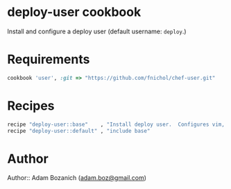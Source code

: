 # deploy-user cookbook

Install and configure a deploy user (default username: `deploy`.)

# Requirements

```ruby
cookbook 'user', :git => "https://github.com/fnichol/chef-user.git"
```

# Recipes

```ruby
recipe "deploy-user::base"    , "Install deploy user.  Configures vim, gem globall.  Adds ssh keys"
recipe "deploy-user::default" , "include base"
```

# Author

Author:: Adam Bozanich (<adam.boz@gmail.com>)

